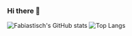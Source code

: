 ### Hi there 👋

<!--
**fabiastisch/fabiastisch** is a ✨ _special_ ✨ repository because its `README.md` (this file) appears on your GitHub profile.

Here are some ideas to get you started:

- 🔭 I’m currently working on ...
- 🌱 I’m currently learning ...
- 👯 I’m looking to collaborate on ...
- 🤔 I’m looking for help with ...
- 💬 Ask me about ...
- 📫 How to reach me: ...
- 😄 Pronouns: ...
- ⚡ Fun fact: ...
-->

![Fabiastisch's GitHub stats](https://github-readme-stats.vercel.app/api?username=fabiastisch&count_private=true&show_icons=true&theme=dark)
![Top Langs](https://github-readme-stats.vercel.app/api/top-langs/?hide=hlsl,glsl,shaderlab&username=fabiastisch&layout=compact&langs_count=5&theme=dark)
